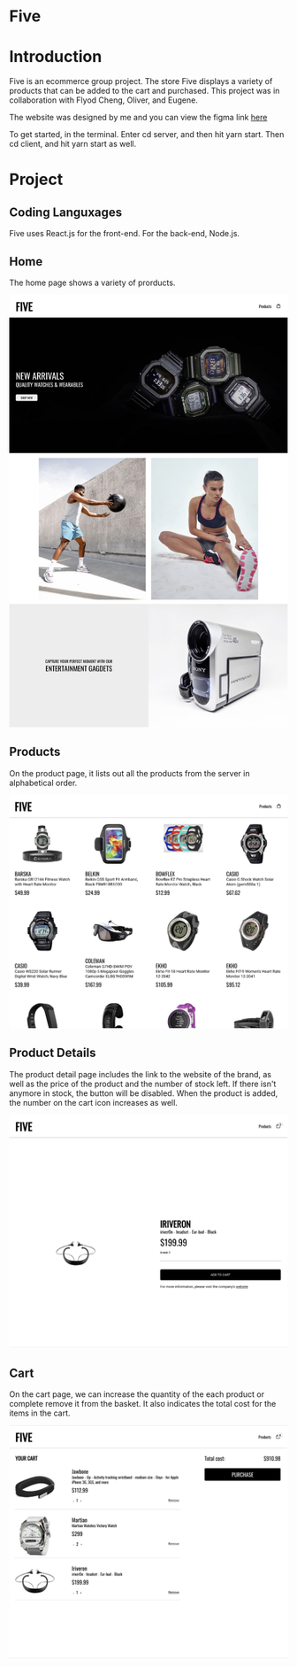 # Five

# Introduction

Five is an ecommerce group project. The store Five displays a variety of products that can be added to the cart and purchased. This project was in collaboration with Flyod Cheng, Oliver, and Eugene.

The website was designed by me and you can view the figma link [here](https://www.figma.com/file/HmPOblpCFOkRp7FYhJLSUF/Five?node-id=36%3A115)

To get started, in the terminal. Enter cd server, and then hit yarn start. Then cd client, and hit yarn start as well.

# Project

## Coding Languxages

Five uses React.js for the front-end. For the back-end, Node.js.

## Home

The home page shows a variety of prorducts.

![image](ScreenShots/HomePage.png)

## Products

On the product page, it lists out all the products from the server in alphabetical order.

![image](ScreenShots/ProductsPage.png)

## Product Details

The product detail page includes the link to the website of the brand, as well as the price of the product and the number of stock left. If there isn't anymore in stock, the button will be disabled. When the product is added, the number on the cart icon increases as well.

![image](ScreenShots/ProductDetail.png)

## Cart

On the cart page, we can increase the quantity of the each product or complete remove it from the basket. It also indicates the total cost for the items in the cart.

![image](ScreenShots/Cart.png)
